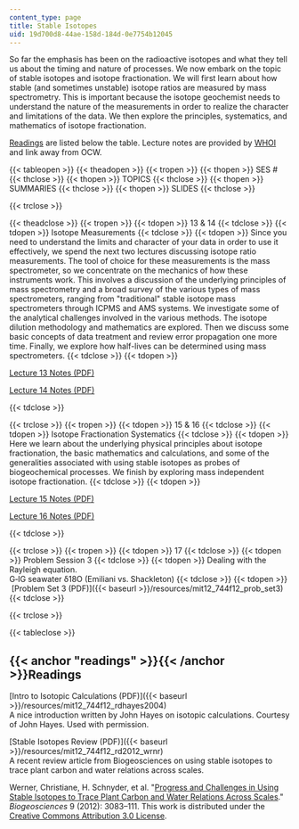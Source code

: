 ```yaml
---
content_type: page
title: Stable Isotopes
uid: 19d700d8-44ae-158d-184d-0e7754b12045
---
```


So far the emphasis has been on the radioactive isotopes and what they tell us about the timing and nature of processes. We now embark on the topic of stable isotopes and isotope fractionation. We will first learn about how stable (and sometimes unstable) isotope ratios are measured by mass spectrometry. This is important because the isotope geochemist needs to understand the nature of the measurements in order to realize the character and limitations of the data. We then explore the principles, systematics, and mathematics of isotope fractionation.

[Readings](#readings) are listed below the table. Lecture notes are provided by [WHOI](http://www.whoi.edu/) and link away from OCW.

{{< tableopen >}}
{{< theadopen >}}
{{< tropen >}}
{{< thopen >}}
SES #
{{< thclose >}}
{{< thopen >}}
TOPICS
{{< thclose >}}
{{< thopen >}}
SUMMARIES
{{< thclose >}}
{{< thopen >}}
SLIDES
{{< thclose >}}

{{< trclose >}}

{{< theadclose >}}
{{< tropen >}}
{{< tdopen >}}
13 & 14
{{< tdclose >}}
{{< tdopen >}}
Isotope Measurements
{{< tdclose >}}
{{< tdopen >}}
Since you need to understand the limits and character of your data in order to use it effectively, we spend the next two lectures discussing isotope ratio measurements. The tool of choice for these measurements is the mass spectrometer, so we concentrate on the mechanics of how these instruments work. This involves a discussion of the underlying principles of mass spectrometry and a broad survey of the various types of mass spectrometers, ranging from "traditional" stable isotope mass spectrometers through ICPMS and AMS systems. We investigate some of the analytical challenges involved in the various methods. The isotope dilution methodology and mathematics are explored. Then we discuss some basic concepts of data treatment and review error propagation one more time. Finally, we explore how half-lives can be determined using mass spectrometers.
{{< tdclose >}}
{{< tdopen >}}


[Lecture 13 Notes (PDF)](http://www.whoi.edu/fileserver.do?id=135444&pt=2&p=146969)

[Lecture 14 Notes (PDF)](http://www.whoi.edu/fileserver.do?id=135884&pt=2&p=146969)


{{< tdclose >}}

{{< trclose >}}
{{< tropen >}}
{{< tdopen >}}
15 & 16
{{< tdclose >}}
{{< tdopen >}}
Isotope Fractionation Systematics
{{< tdclose >}}
{{< tdopen >}}
Here we learn about the underlying physical principles about isotope fractionation, the basic mathematics and calculations, and some of the generalities associated with using stable isotopes as probes of biogeochemical processes. We finish by exploring mass independent isotope fractionation.
{{< tdclose >}}
{{< tdopen >}}


[Lecture 15 Notes (PDF)](http://www.whoi.edu/fileserver.do?id=136144&pt=2&p=146969)

[Lecture 16 Notes (PDF)](http://www.whoi.edu/fileserver.do?id=137304&pt=2&p=146969)


{{< tdclose >}}

{{< trclose >}}
{{< tropen >}}
{{< tdopen >}}
17
{{< tdclose >}}
{{< tdopen >}}
Problem Session 3
{{< tdclose >}}
{{< tdopen >}}
Dealing with the Rayleigh equation.  
G‐IG seawater δ18O (Emiliani vs. Shackleton)
{{< tdclose >}}
{{< tdopen >}}
 [Problem Set 3 (PDF)]({{< baseurl >}}/resources/mit12_744f12_prob_set3)
{{< tdclose >}}

{{< trclose >}}

{{< tableclose >}}

{{< anchor "readings" >}}{{< /anchor >}}Readings
------------------------------------------------

[Intro to Isotopic Calculations (PDF)]({{< baseurl >}}/resources/mit12_744f12_rdhayes2004)  
A nice introduction written by John Hayes on isotopic calculations. Courtesy of John Hayes. Used with permission.

[Stable Isotopes Review (PDF)]({{< baseurl >}}/resources/mit12_744f12_rd2012_wrnr)  
A recent review article from Biogeosciences on using stable isotopes to trace plant carbon and water relations across scales.

Werner, Christiane, H. Schnyder, et al. "[Progress and Challenges in Using Stable Isotopes to Trace Plant Carbon and Water Relations Across Scales](http://dx.doi.org/10.5194/bg-9-3083-2012)." _Biogeosciences_ 9 (2012): 3083–111. This work is distributed under the [Creative Commons Attribution 3.0 License](http://creativecommons.org/licenses/by/3.0/us/).